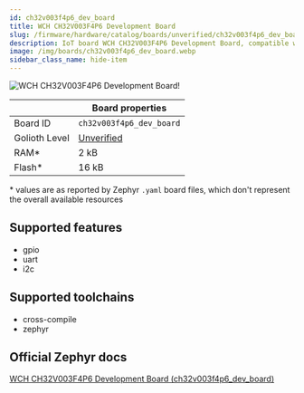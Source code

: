 ```yaml
---
id: ch32v003f4p6_dev_board
title: WCH CH32V003F4P6 Development Board
slug: /firmware/hardware/catalog/boards/unverified/ch32v003f4p6_dev_board
description: IoT board WCH CH32V003F4P6 Development Board, compatible with Golioth at unverified level.
image: /img/boards/ch32v003f4p6_dev_board.webp
sidebar_class_name: hide-item
---
```


[//]: # (This is an auto-generated file, do not edit! Changes to it will be lost upon re-generation)

![WCH CH32V003F4P6 Development Board!](/img/boards/ch32v003f4p6_dev_board.webp "WCH CH32V003F4P6 Development Board")

|                | Board properties     |
| -------------  | -------------------- |
| Board ID       | `ch32v003f4p6_dev_board` |
| Golioth Level  | [Unverified](/firmware/hardware#unverified-boards) |
| RAM*           | 2 kB |
| Flash*         | 16 kB |

\* values are as reported by Zephyr `.yaml` board files, which don't represent the overall available resources



## Supported features

* gpio
* uart
* i2c

## Supported toolchains

* cross-compile
* zephyr

## Official Zephyr docs

[WCH CH32V003F4P6 Development Board (ch32v003f4p6_dev_board)](https://docs.zephyrproject.org/latest/boards/wch/ch32v003f4p6_dev_board/doc/index.html)
